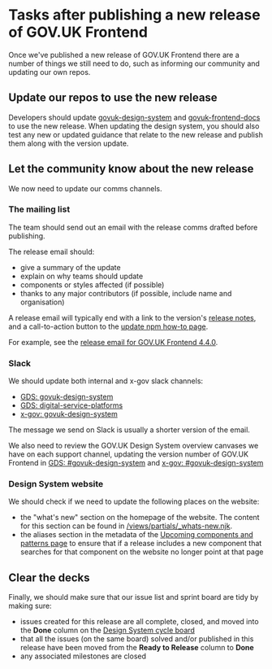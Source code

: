 # Tasks after publishing a new release of GOV.UK Frontend

Once we've published a new release of GOV.UK Frontend there are a number of things we still need to do, such as informing our community and updating our own repos.

## Update our repos to use the new release

Developers should update [govuk-design-system](https://github.com/alphagov/govuk-design-system) and [govuk-frontend-docs](https://github.com/alphagov/govuk-frontend-docs) to use the new release. When updating the design system, you should also test any new or updated guidance that relate to the new release and publish them along with the version update.

## Let the community know about the new release

We now need to update our comms channels.

### The mailing list

The team should send out an email with the release comms drafted before publishing.

The release email should:

- give a summary of the update
- explain on why teams should update
- components or styles affected (if possible)
- thanks to any major contributors (if possible, include name and organisation)

A release email will typically end with a link to the version's [release notes](https://github.com/alphagov/govuk-frontend/releases), and a call-to-action button to the [update npm how-to page](https://frontend.design-system.service.gov.uk/updating-with-npm/#update-using-node-js-package-manager-npm).

For example, see the [release email for GOV.UK Frontend 4.4.0](https://us1.admin.mailchimp.com/campaigns/show?id=10053738).

### Slack

We should update both internal and x-gov slack channels:

- [GDS: govuk-design-system](https://gds.slack.com/archives/CAF8JA25U)
- [GDS: digital-service-platforms](https://gds.slack.com/archives/C01E20X06JK)
- [x-gov: govuk-design-system](https://ukgovernmentdigital.slack.com/archives/C6DMEH5R6)

The message we send on Slack is usually a shorter version of the email.

We also need to review the GOV.UK Design System overview canvases we have on each support channel, updating the version number of GOV.UK Frontend in [GDS: #govuk-design-system](https://gds.slack.com/docs/T8GT9416G/F08UG2X7BFD) and [x-gov: #govuk-design-system](https://ukgovernmentdigital.slack.com/docs/T04V6EBTR/F058W5T94ET)

### Design System website

We should check if we need to update the following places on the website:

- the "what's new" section on the homepage of the website. The content for this section can be found in [/views/partials/\_whats-new.njk](https://github.com/alphagov/govuk-design-system/blob/main/views/partials/_whats-new.njk).
- the aliases section in the metadata of the [Upcoming components and patterns page](https://github.com/alphagov/govuk-design-system/blob/main/src/community/upcoming-components-patterns/index.md?plain=1) to ensure that if a release includes a new component that searches for that component on the website no longer point at that page

## Clear the decks

Finally, we should make sure that our issue list and sprint board are tidy by making sure:

- issues created for this release are all complete, closed, and moved into the **Done** column on the [Design System cycle board](https://github.com/orgs/alphagov/projects/53)
- that all the issues (on the same board) solved and/or published in this release have been moved from the **Ready to Release** column to **Done**
- any associated milestones are closed
